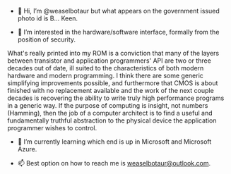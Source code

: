 - 👋 Hi, I’m @weaselbotaur but what appears on the government issued photo id is B... Keen.
  
- 👀 I’m interested in the hardware/software interface, formally from the position of security.

What's really printed into my ROM is a conviction that many
of the layers between transistor and application programmers' API are two or three decades out of date, ill suited to the characteristics of both modern
hardware and modern programming.  I think there are some generic simplifying improvements possible, and furthermore that CMOS is about finished with no
replacement available and the work of the next couple decades is recovering the ability to write truly high performance programs in a generic way.
If the purpose of computing is insight, not numbers (Hamming), then the job of a computer architect is to find a useful and fundamentally truthful
abstraction to the physical device the application programmer wishes to control.

- 🌱 I’m currently learning which end is up in Microsoft and Microsoft Azure.
  
- 📫 Best option on how to reach me is weaselbotaur@outlook.com.

<!---
weaselbotaur/weaselbotaur is a ✨ special ✨ repository because its `README.md` (this file) appears on your GitHub profile.
You can click the Preview link to take a look at your changes.
--->
